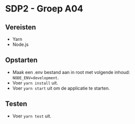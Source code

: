 # SDP2 - Groep A04

## Vereisten

- Yarn
- Node.js

## Opstarten

- Maak een .env bestand aan in root met volgende inhoud: ```NODE_ENV=development```.
- Voer ```yarn install``` uit.
- Voer ```yarn start``` uit om de applicatie te starten.


## Testen

- Voer ```yarn test``` uit.

